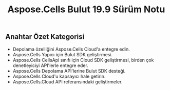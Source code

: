 ﻿---
title: Aspose.Cells Bulut 19.9 Sürüm Notu
second_title: Aspose.Cells Cloud Documen
type: docs
url: /tr/aspose-cells-cloud-19-9-release-notes/
description: Aspose.Cells Bulut, oluşturma, dönüştürme, birleştirme, bölme, korumalı, iç nesne işlemi vb. için Excel'i destekler
weight: 40
---
## **Anahtar Özet Kategorisi**


- Depolama özelliğini Aspose.Cells Cloud'a entegre edin.
- Aspose.Cells Yapıcı için Bulut SDK geliştirmesi.
- Aspose.Cells CellsApi sınıfı için Cloud SDK geliştirmesi, birden çok denetleyiciyi API'lerle entegre eder.
- Aspose.Cells Depolama API'lerine Bulut SDK desteği.
- Aspose.Cells Cloud'u kapsayıcı hale getirin.
- Aspose.Cells.Cloud API referansındaki geliştirmeler.

